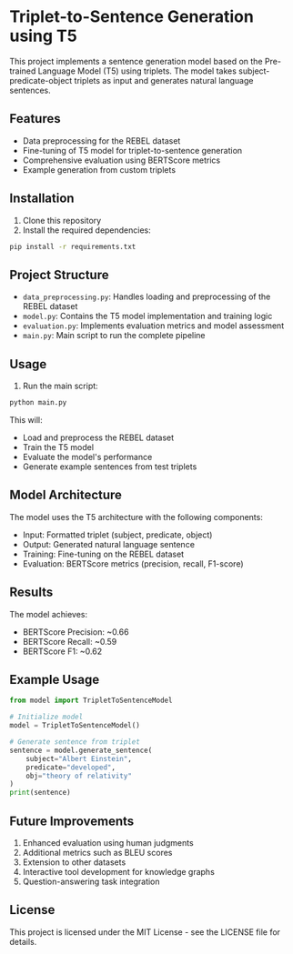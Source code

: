 # Triplet-to-Sentence Generation using T5

This project implements a sentence generation model based on the Pre-trained Language Model (T5) using triplets. The model takes subject-predicate-object triplets as input and generates natural language sentences.

## Features

- Data preprocessing for the REBEL dataset
- Fine-tuning of T5 model for triplet-to-sentence generation
- Comprehensive evaluation using BERTScore metrics
- Example generation from custom triplets

## Installation

1. Clone this repository
2. Install the required dependencies:
```bash
pip install -r requirements.txt
```

## Project Structure

- `data_preprocessing.py`: Handles loading and preprocessing of the REBEL dataset
- `model.py`: Contains the T5 model implementation and training logic
- `evaluation.py`: Implements evaluation metrics and model assessment
- `main.py`: Main script to run the complete pipeline

## Usage

1. Run the main script:
```bash
python main.py
```

This will:
- Load and preprocess the REBEL dataset
- Train the T5 model
- Evaluate the model's performance
- Generate example sentences from test triplets

## Model Architecture

The model uses the T5 architecture with the following components:
- Input: Formatted triplet (subject, predicate, object)
- Output: Generated natural language sentence
- Training: Fine-tuning on the REBEL dataset
- Evaluation: BERTScore metrics (precision, recall, F1-score)

## Results

The model achieves:
- BERTScore Precision: ~0.66
- BERTScore Recall: ~0.59
- BERTScore F1: ~0.62

## Example Usage

```python
from model import TripletToSentenceModel

# Initialize model
model = TripletToSentenceModel()

# Generate sentence from triplet
sentence = model.generate_sentence(
    subject="Albert Einstein",
    predicate="developed",
    obj="theory of relativity"
)
print(sentence)
```

## Future Improvements

1. Enhanced evaluation using human judgments
2. Additional metrics such as BLEU scores
3. Extension to other datasets
4. Interactive tool development for knowledge graphs
5. Question-answering task integration

## License

This project is licensed under the MIT License - see the LICENSE file for details. 